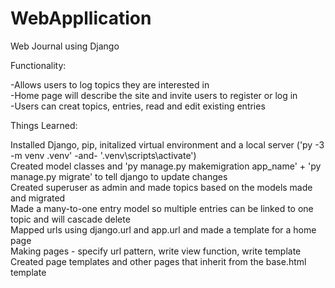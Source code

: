 # WebAppllication  
Web Journal using Django  

Functionality:  

  -Allows users to log topics they are interested in  
  -Home page will describe the site and invite users to register or log in  
  -Users can creat topics, entries, read and edit existing entries  

Things Learned:  

Installed Django, pip, initalized virtual environment and a local server ('py -3 -m venv .venv' -and- '.venv\scripts\activate')  
Created model classes and 'py manage.py makemigration app_name' + 'py manage.py migrate' to tell django to update changes  
Created superuser as admin and made topics based on the models made and migrated  
Made a many-to-one entry model so multiple entries can be linked to one topic and will cascade delete  
Mapped urls using django.url and app.url and made a template for a home page  
Making pages - specify url pattern, write view function, write template  
Created page templates and other pages that inherit from the base.html template
